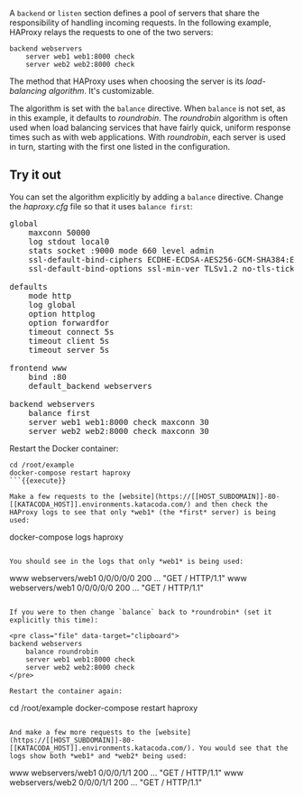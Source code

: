 A `backend` or `listen` section defines a pool of servers that share the responsibility of handling incoming requests. In the following example, HAProxy relays the requests to one of the two servers:

```
backend webservers
    server web1 web1:8000 check
    server web2 web2:8000 check
```

The method that HAProxy uses when choosing the server is its *load-balancing algorithm*. It's customizable.

The algorithm is set with the `balance` directive. When `balance` is not set, as in this example, it defaults to *roundrobin*. The *roundrobin* algorithm is often used when load balancing services that have fairly quick, uniform response times such as with web applications. With *roundrobin*, each server is used in turn, starting with the first one listed in the configuration. 

## Try it out

You can set the algorithm explicitly by adding a `balance` directive. Change the *haproxy.cfg* file so that it uses `balance first`:

<pre class="file" data-filename="haproxy.cfg" data-target="replace">
global
    maxconn 50000
    log stdout local0
    stats socket :9000 mode 660 level admin
    ssl-default-bind-ciphers ECDHE-ECDSA-AES256-GCM-SHA384:ECDHE-RSA-AES256-GCM-SHA384:ECDHE-ECDSA-CHACHA20-POLY1305:ECDHE-RSA-CHACHA20-POLY1305:ECDHE-ECDSA-AES128-GCM-SHA256:ECDHE-RSA-AES128-GCM-SHA256:ECDHE-ECDSA-AES256-SHA384:ECDHE-RSA-AES256-SHA384:ECDHE-ECDSA-AES128-SHA256:ECDHE-RSA-AES128-SHA256
    ssl-default-bind-options ssl-min-ver TLSv1.2 no-tls-tickets

defaults
    mode http
    log global
    option httplog
    option forwardfor
    timeout connect 5s
    timeout client 5s
    timeout server 5s

frontend www 
    bind :80
    default_backend webservers

backend webservers
    balance first
    server web1 web1:8000 check maxconn 30
    server web2 web2:8000 check maxconn 30
</pre>

Restart the Docker container:

```
cd /root/example
docker-compose restart haproxy
```{{execute}}

Make a few requests to the [website](https://[[HOST_SUBDOMAIN]]-80-[[KATACODA_HOST]].environments.katacoda.com/) and then check the HAProxy logs to see that only *web1* (the *first* server) is being used:

```
docker-compose logs haproxy
```{{execute}}

You should see in the logs that only *web1* is being used:

```
www webservers/web1 0/0/0/0/0 200 ... "GET / HTTP/1.1"
www webservers/web1 0/0/0/0/0 200 ... "GET / HTTP/1.1"
```

If you were to then change `balance` back to *roundrobin* (set it explicitly this time):

<pre class="file" data-target="clipboard">
backend webservers
    balance roundrobin
    server web1 web1:8000 check
    server web2 web2:8000 check
</pre>

Restart the container again:

```
cd /root/example
docker-compose restart haproxy
```{{execute}}

And make a few more requests to the [website](https://[[HOST_SUBDOMAIN]]-80-[[KATACODA_HOST]].environments.katacoda.com/). You would see that the logs show both *web1* and *web2* being used:

```
www webservers/web1 0/0/0/1/1 200 ... "GET / HTTP/1.1"
www webservers/web2 0/0/0/1/1 200 ... "GET / HTTP/1.1"
```